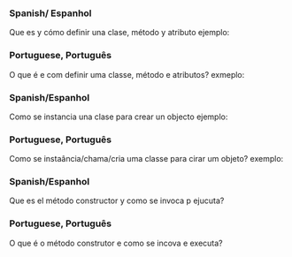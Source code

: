 ### Spanish/ Espanhol
Que es y cómo definir una clase, método y atributo ejemplo:

### Portuguese, Português

O que é e com definir uma classe, método e atributos? exmeplo:

###  Spanish/Espanhol
Como se instancia una clase para crear un objecto ejemplo:

### Portuguese, Português
Como se instaância/chama/cria uma classe para cirar um objeto? exemplo:

###  Spanish/Espanhol
Que es el método constructor y como se invoca p ejucuta?

### Portuguese, Português
O que é o método construtor e como se incova e executa?